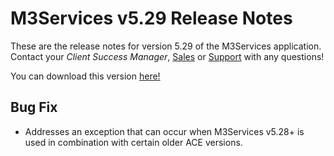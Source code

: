 # M3Services v5.29 Release Notes

<badge text= "Version 5.29" vertical="middle" />

<PageHeader />

These are the release notes for version 5.29 of the M3Services application.  Contact your _Client Success Manager_, [Sales](mailto:sales@zumasys.com?subject=M3Services%20v5.29) or [Support](mailto:help@zumasys.com?subject=M3Services%20v5.29) with any questions!

You can download this version [here!](https://roverdesktop.blob.core.windows.net/apps/M3ServicesSetup_5.29.zip)

## Bug Fix
 
- Addresses an exception that can occur when M3Services v5.28+ is used in combination with certain older ACE versions.

<PageFooter />
